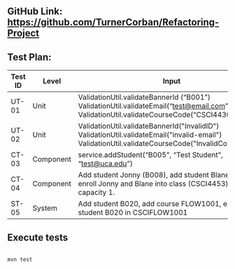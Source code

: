 ## GitHub Link: https://github.com/TurnerCorban/Refactoring-Project

## Test Plan:

| Test ID | Level     | Input                                                                                                                                                            | Expected Output <td>Result</td>                                                                  |
|---------|-----------|------------------------------------------------------------------------------------------------------------------------------------------------------------------|--------------------------------------------------------------------------------------------------|
| UT-01   | Unit      | ValidationUtil.validateBannerId (“B001”) <br/>ValidationUtil.validateEmail(“test@email.com”)<br/>ValidationUtil.validateCourseCode(“CSCI4430”)                   | No Exception Thrown <td style="background-color:green;color:white;">PASS</td>                    |
| UT-02   | Unit      | ValidationUtil.validateBannerId("InvalidID") <br/> ValidationUtil.validateEmail("invalid-email") <br/>    ValidationUtil.validateCourseCode("InvalidCourseCode") | IllegalArgumentException thrown <td style="background-color:green;color:white;">PASS</td>        |
| CT-03   | Component | service.addStudent(“B005”, “Test Student”, “test@uca.edu”)                                                                                                       | Student object is created and saved<td style="background-color:green;color:white;">PASS</td>     |
| CT-04   | Component | Add student Jonny (B008), add student Blane (B009), enroll Jonny and Blane into class (CSCI4453) with capacity 1.                                                | Student B009 has waitlist position 1<td style="background-color:green;color:white;">PASS</td>    |
| ST-05   | System    | Add student B020, add course FLOW1001, enroll student B020 in CSCIFLOW1001                                                                                       | Student B020 shows enrolled in FLOW1001<td style="background-color:green;color:white;">PASS</td> |

## Execute tests
```bash

mvn test

```